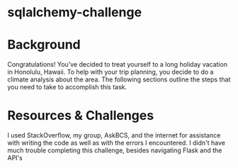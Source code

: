 # sqlalchemy-challenge
# Background
Congratulations! You've decided to treat yourself to a long holiday vacation in Honolulu, Hawaii. To help with your trip planning, you decide to do a climate analysis about the area. The following sections outline the steps that you need to take to accomplish this task.
# Resources & Challenges
I used StackOverflow, my group, AskBCS, and the internet for assistance with writing the code as well as with the errors I encountered. I didn't have much trouble completing this challenge, besides navigating Flask and the API's
